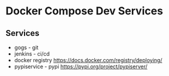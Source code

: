 # Docker Compose Dev Services
## Services

* gogs - git
* jenkins - ci/cd
* docker registry
https://docs.docker.com/registry/deploying/
* pypiservice - pypi
https://pypi.org/project/pypiserver/

